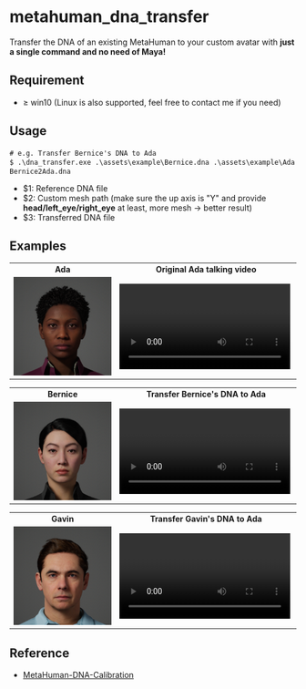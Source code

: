# metahuman_dna_transfer
Transfer the DNA of an existing MetaHuman to your custom avatar with **just a single command and no need of Maya!**

## Requirement

- ≥ win10 (Linux is also supported, feel free to contact me if you need)

## Usage

```
# e.g. Transfer Bernice's DNA to Ada
$ .\dna_transfer.exe .\assets\example\Bernice.dna .\assets\example\Ada Bernice2Ada.dna
```
- $1: Reference DNA file
- $2: Custom mesh path (make sure the up axis is "Y" and provide **head/left_eye/right_eye** at least, more mesh -> better result)
- $3: Transferred DNA file

## Examples

<table class="center">
  <tr style="font-weight: bolder;text-align:center;">
        <td width="37%">Ada</td>
        <td width="63%">Original Ada talking video</td>
  </tr>
  <tr>
    <td>
      <img src=assets/Ada.png>
    </td>
    <td >
     <video src="assets/Ada.mp4" controls preload></video>
    </td>
  </tr>
</table>

<table class="center">
  <tr style="font-weight: bolder;text-align:center;">
        <td width="37%">Bernice</td>
        <td width="63%">Transfer Bernice's DNA to Ada</td>
  </tr>
  <tr>
    <td>
      <img src=assets/Bernice.png>
    </td>
    <td >
     <video src="assets/Bernice2Ada.mp4" controls preload></video>
    </td>
  </tr>
</table>

<table class="center">
  <tr style="font-weight: bolder;text-align:center;">
        <td width="37%">Gavin</td>
        <td width="63%">Transfer Gavin's DNA to Ada</td>
  </tr>
  <tr>
    <td>
      <img src=assets/Gavin.png>
    </td>
    <td >
     <video src="assets/Gavin2Ada.mp4" controls preload></video>
    </td>
  </tr>
</table>

## Reference
- [MetaHuman-DNA-Calibration](https://github.com/EpicGames/MetaHuman-DNA-Calibration)
